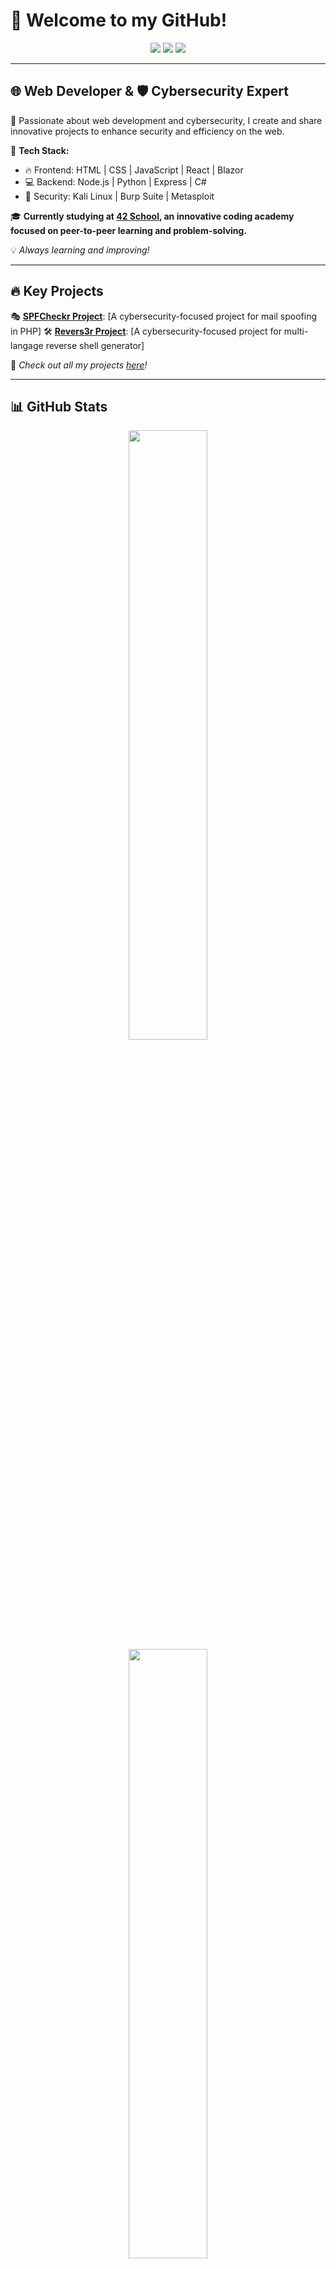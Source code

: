 # 🚀 Welcome to my GitHub!

<div align="center">
  <img src="https://img.shields.io/badge/Web%20Dev-%230077B5.svg?style=for-the-badge&logo=javascript&logoColor=white" />
  <img src="https://img.shields.io/badge/CyberSecurity-%23ff4b4b.svg?style=for-the-badge&logo=security&logoColor=white" />
  <img src="https://img.shields.io/badge/Open%20Source-%234CAF50.svg?style=for-the-badge&logo=github&logoColor=white" />
</div>

---

## 🌐 Web Developer & 🛡️ Cybersecurity Expert

🔹 Passionate about web development and cybersecurity, I create and share innovative projects to enhance security and efficiency on the web.

🔹 **Tech Stack:**
- 🔥 Frontend: HTML | CSS | JavaScript | React | Blazor
- 💻 Backend: Node.js | Python | Express | C#
- 🔐 Security: Kali Linux | Burp Suite | Metasploit

🎓 **Currently studying at [42 School](https://42.fr), an innovative coding academy focused on peer-to-peer learning and problem-solving.**

💡 *Always learning and improving!*

---

## 🔥 Key Projects

🎭 **[SPFCheckr Project](https://github.com/DevXSec/SPFCheckr)**: [A cybersecurity-focused project for mail spoofing in PHP]
🛠️ **[Revers3r Project](https://github.com/DevXSec/Revers3r)**: [A cybersecurity-focused project for multi-langage reverse shell generator]

📌 *Check out all my projects [here](https://github.com/DevXSec?tab=repositories)!*

---

## 📊 GitHub Stats

<div align="center">
  <img src="https://github-readme-stats.vercel.app/api?username=DevXSec&show_icons=true&theme=radical" width="50%" />
  <img src="https://github-readme-streak-stats.herokuapp.com/?user=DevXSec&theme=radical" width="50%" />
</div>

---

## 🔗 Cybersecurity Profiles

🔹 **Hack The Box:** [https://app.hackthebox.com/profile/1330655]  
🔹 **Root Me:** [https://www.root-me.org/Draxuxe]

---

## 📩 Contact Me

📧 **Email:** [louis.fillouxpv@gmail.com]  
💼 **LinkedIn:** [https://www.linkedin.com/in/louis-filloux-a67b55230/]

📢 *Feel free to follow me and contribute to my projects!* 🚀

